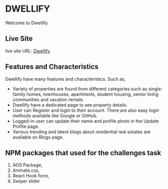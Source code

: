 # DWELLIFY

Welcome to Dwellify

## Live Site

live site URL: [Dwellify](https://dwellify-7a178.web.app/)

## Features and Characteristics

Dwellify have many features and characteristics. Such as,

- Variety of properties are found from different categories such as single-family homes, townhouses, apartments, student housing, senior living communities and vacation rentals.
- Dwellify have a dedicated page to see property details.
- User can Register and login to their account. There are also easy login methods available like Google or GitHub.
- Logged-in user can update their name and profile photo in the Update Profile page.
- Various trending and latest blogs about residential real estates are available on Blogs page.

## NPM packages that used for the challenges task

1. AOS Package,
2. Animate.css,
3. React Hook form,
4. Swiper slider
